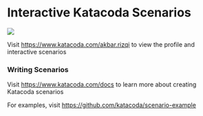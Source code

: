 # Interactive Katacoda Scenarios

[![](http://shields.katacoda.com/katacoda/akbar.rizqi/count.svg)](https://www.katacoda.com/akbar.rizqi "Get your profile on Katacoda.com")

Visit https://www.katacoda.com/akbar.rizqi to view the profile and interactive scenarios

### Writing Scenarios
Visit https://www.katacoda.com/docs to learn more about creating Katacoda scenarios

For examples, visit https://github.com/katacoda/scenario-example
